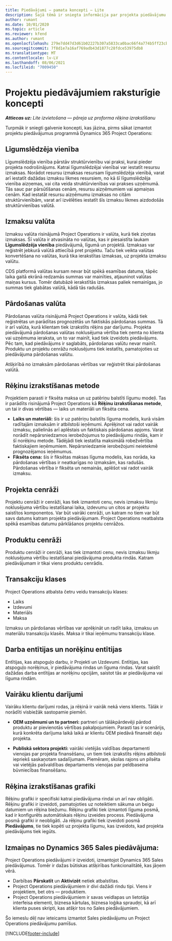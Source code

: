 ```yaml
---
title: Piedāvājumi — pamata koncepti — Lite
description: Šajā tēmā ir sniegta informācija par projekta piedāvājumu izmantošanu Project Operations.
author: rumant
ms.date: 10/01/2020
ms.topic: article
ms.reviewer: kfend
ms.author: rumant
ms.openlocfilehash: 279e7dd47d3d61b02227b307a5833ca0bac66f4a774b5ff23cb69aac417e2f0e
ms.sourcegitcommit: 7f8d1e7a16af769adb43d1877c28fdce53975db8
ms.translationtype: MT
ms.contentlocale: lv-LV
ms.lasthandoff: 08/06/2021
ms.locfileid: "7009450"
---
```

# <a name="concepts-unique-to-project-quotes"></a>Projektu piedāvājumiem raksturīgie koncepti

_**Attiecas uz:** Lite izvietošana — pāreja uz proforma rēķina izrakstīšanu_


Turpmāk ir sniegti galvenie koncepti, kas jāzina, pirms sākat izmantot projektu piedāvājumus programmā Dynamics 365 Project Operations:

## <a name="contracting-unit"></a>Līgumslēdzēja vienība

Līgumslēdzēja vienība pārstāv struktūrvienību vai praksi, kurai pieder projekta nodrošinājums. Katrai līgumslēdzējai vienībai var iestatīt resursu izmaksas. Norādot resursu izmaksas resursam līgumslēdzēja vienībā, varat arī iestatīt dažādas izmaksu likmes resursiem, no kā šī līgumslēdzēja vienība aizņemas, vai cita veida struktūrvienības vai prakses uzņēmumā. Tās sauc par pārsūtīšanas cenām, resursu aizņēmumiem vai apmaiņas cenām. Kad iestatāt resursu aizņēmumu izmaksas no citām struktūrvienībām, varat arī izvēlēties iestatīt šīs izmaksu likmes aizdodošās struktūrvienības valūtā.

## <a name="cost-currency"></a>Izmaksu valūta

Izmaksu valūta risinājumā Project Operations ir valūta, kurā tiek ziņotas izmaksas. Šī valūta ir atvasināta no valūtas, kas ir piesaistīta laukam **Līgumslēdzēja vienība** piedāvājumā, līgumā un projektā. Izmaksas var reģistrēt jebkurā valūtā attiecībā pret projektu. Taču tiek veikta valūtas konvertēšana no valūtas, kurā tika ierakstītas izmaksas, uz projekta izmaksu valūtu.

CDS platformā valūtas kursam nevar būt spēkā esamības datuma, tāpēc laika gaitā ekrānā redzamās summas var mainīties, atjauninot valūtas maiņas kursus. Tomēr datubāzē ierakstītās izmaksas paliek nemainīgas, jo summas tiek glabātas valūtā, kādā tās radušās.

## <a name="sales-currency"></a>Pārdošanas valūta

Pārdošanas valūta risinājumā Project Operations ir valūta, kādā tiek reģistrētas un parādītas prognozētās un faktiskās pārdošanas summas. Tā ir arī valūta, kurā klientam tiek izrakstīts rēķins par darījumu. Projekta piedāvājumā pārdošanas valūtas noklusējuma vērtība tiek ņemta no klienta vai uzņēmuma ieraksta, un to var mainīt, kad tiek izveidots piedāvājums. Pēc tam, kad piedāvājums ir saglabāts, pārdošanas valūtu nevar mainīt. Produktu un projektu cenrāžu noklusējums tiek iestatīts, pamatojoties uz piedāvājuma pārdošanas valūtu.

Atšķirībā no izmaksām pārdošanas vērtības var reģistrēt tikai pārdošanas valūtā.

## <a name="billing-method"></a>Rēķinu izrakstīšanas metode

Projektiem parasti ir fiksēta maksa un uz patēriņu balstīti līgumu modeļi. Tas ir parādīts risinājumā Project Operations kā **Rēķinu izrakstīšanas metode**, un tai ir divas vērtības — laiks un materiāli un fiksēta cena.

- **Laiks un materiāli:** šis ir uz patēriņu balstīts līguma modelis, kurā visām radītajām izmaksām ir atbilstoši ieņēmumi. Aprēķinot vai radot vairāk izmaksu, palielinās arī aplēstais un faktiskais pārdošanas apjoms. Varat norādīt nepārsniedzamos ierobežojumus to piedāvājumu rindās, kam ir šī norēķinu metode. Tādējādi tiek iestatīta maksimālā robežvērtība faktiskajiem ieņēmumiem. Nepārsniedzamie ierobežojumi neietekmē prognozējamos ieņēmumus.
- **Fiksēta cena:** šis ir fiksētas maksas līguma modelis, kas norāda, ka pārdošanas vērtības ir neatkarīgas no izmaksām, kas radušās. Pārdošanas vērtība ir fiksēta un nemainās, aplēšot vai radot vairāk izmaksu.

## <a name="project-price-lists"></a>Projekta cenrāži

Projektu cenrāži ir cenrāži, kas tiek izmantoti cenu, nevis izmaksu likmju noklusējuma vērtību iestatīšanai laika, izdevumu un citos ar projektu saistītos komponentos. Var būt vairāki cenrāži, un katram no tiem var būt savs datums katram projekta piedāvājumam. Project Operations neatbalsta spēkā esamības datumu pārklāšanos projektu cenrāžos.

## <a name="product-price-lists"></a>Produktu cenrāži

Produktu cenrāži ir cenrāži, kas tiek izmantoti cenu, nevis izmaksu likmju noklusējuma vērtību iestatīšanai piedāvājuma produkta rindās. Katram piedāvājumam ir tikai viens produktu cenrādis.

## <a name="transaction-classes"></a>Transakciju klases

Project Operations atbalsta četru veidu transakciju klases:

- Laiks
- Izdevumi
- Materiāls
- Maksa

Izmaksu un pārdošanas vērtības var aprēķināt un radīt laika, izmaksu un materiālu transakciju klasēs. Maksa ir tikai ieņēmumu transakciju klase.

## <a name="work-entities-and-billing-entities"></a>Darba entītijas un norēķinu entītijas

Entītijas, kas atspoguļo darbu, ir Projekti un Uzdevumi. Entītijas, kas atspoguļo norēķinus, ir piedāvājuma rindas un līguma rindas. Varat saistīt dažādas darba entītijas ar norēķinu opcijām, saistot tās ar piedāvājuma vai līguma rindām.

## <a name="multi-customer-deals"></a>Vairāku klientu darījumi

Vairāku klientu darījumi rodas, ja rēķinā ir vairāk nekā viens klients. Tālāk ir norādīti visbiežāk sastopamie piemēri.

- **OEM uzņēmumi un to partneri:** partneri un tālākpārdevēji pārdod produktu ar pievienotās vērtības pakalpojumiem. Parasti tas ir scenārijs, kurā konkrēta darījuma laikā laikā ar klientu OEM piedāvā finansēt daļu projekta. 

- **Publiskā sektora projekti:** vairāki vietējās valdības departamenti vienojas par projekta finansēšanu, un tiem tiek izrakstīts rēķins atbilstoši iepriekš saskaņotam sadalījumam. Piemēram, skolas rajons un pilsēta vai vietējās pašvaldības departaments vienojas par peldbaseina būvniecības finansēšanu.

## <a name="invoice-schedules"></a>Rēķina izrakstīšanas grafiki

Rēķinu grafiki ir specifiski katrai piedāvājuma rindai un arī nav obligāti. Rēķinu grafiki ir izveidoti, pamatojoties uz noteiktiem sākuma un beigu datumiem un rēķina biežumu. Rēķinu grafiki tiek izmantoti līguma posmā, kad ir konfigurēts automātiskais rēķinu izveides process. Piedāvājuma posmā grafiki ir neobligāti. Ja rēķinu grafiki tiek izveidoti posmā **Piedāvājums**, tie tiek kopēti uz projekta līgumu, kas izveidots, kad projekta piedāvājums tiek iegūts.

## <a name="changes-from-dynamics-365-sales-quote"></a>Izmaiņas no Dynamics 365 Sales piedāvājuma:

Project Operations piedāvājumi ir izveidoti, izmantojot Dynamics 365 Sales piedāvājumus. Tomēr ir dažas būtiskas atšķirības funkcionalitātē, kas jāņem vērā.

- Darbības **Pārskatīt** un **Aktivizēt** netiek atbalstītas.
- Project Operations piedāvājumiem ir divi dažādi rindu tipi. Viens ir projektiem, bet otrs — produktiem.
- Project Operations piedāvājumiem ir savas veidlapas un lietotāja interfeisa elementi, biznesa kārtulas, biznesa loģika spraudņi, kā arī klienta puses skripti, kas atšķir tos no Sales piedāvājumiem.

Šo iemeslu dēļ nav ieteicams izmantot Sales piedāvājumu un Project Operations piedāvājumu pamīšus.


[!INCLUDE[footer-include](../../includes/footer-banner.md)]
